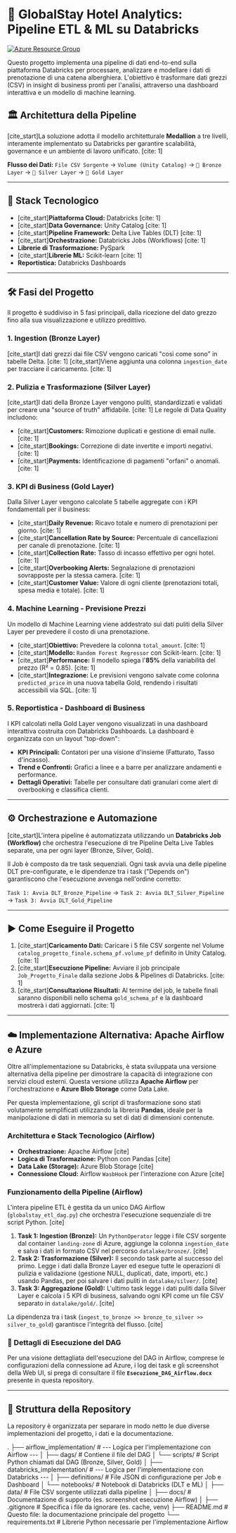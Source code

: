 # 🏨 GlobalStay Hotel Analytics: Pipeline ETL & ML su Databricks

[![Azure Resource Group](https://img.shields.io/badge/Azure%20Resource%20Group-0078D4?logo=microsoftazure)]((https://portal.azure.com/#@laboratorioacademy.onmicrosoft.com/resource/subscriptions/4e24ce49-a5f9-4420-a0f4-368706743360/resourceGroups/rg-project-alice/overview))

Questo progetto implementa una pipeline di dati end-to-end sulla piattaforma Databricks per processare, analizzare e modellare i dati di prenotazione di una catena alberghiera. L'obiettivo è trasformare dati grezzi (CSV) in insight di business pronti per l'analisi, attraverso una dashboard interattiva e un modello di machine learning.

## 🏛️ Architettura della Pipeline

[cite_start]La soluzione adotta il modello architetturale **Medallion** a tre livelli, interamente implementato su Databricks per garantire scalabilità, governance e un ambiente di lavoro unificato. [cite: 1]

**Flusso dei Dati:**
`File CSV Sorgente` → `Volume (Unity Catalog)` → `🥉 Bronze Layer` → `🥈 Silver Layer` → `🥇 Gold Layer`

---

## 🚀 Stack Tecnologico

* [cite_start]**Piattaforma Cloud:** Databricks [cite: 1]
* [cite_start]**Data Governance:** Unity Catalog [cite: 1]
* [cite_start]**Pipeline Framework:** Delta Live Tables (DLT) [cite: 1]
* [cite_start]**Orchestrazione:** Databricks Jobs (Workflows) [cite: 1]
* **Librerie di Trasformazione:** PySpark
* [cite_start]**Librerie ML:** Scikit-learn [cite: 1]
* **Reportistica:** Databricks Dashboards

---

## 🛠️ Fasi del Progetto

Il progetto è suddiviso in 5 fasi principali, dalla ricezione del dato grezzo fino alla sua visualizzazione e utilizzo predittivo.

### 1. Ingestion (Bronze Layer)
[cite_start]I dati grezzi dai file CSV vengono caricati "così come sono" in tabelle Delta. [cite: 1] [cite_start]Viene aggiunta una colonna `ingestion_date` per tracciare il caricamento. [cite: 1]

### 2. Pulizia e Trasformazione (Silver Layer)
[cite_start]I dati della Bronze Layer vengono puliti, standardizzati e validati per creare una "source of truth" affidabile. [cite: 1] Le regole di Data Quality includono:
* [cite_start]**Customers:** Rimozione duplicati e gestione di email nulle. [cite: 1]
* [cite_start]**Bookings:** Correzione di date invertite e importi negativi. [cite: 1]
* [cite_start]**Payments:** Identificazione di pagamenti "orfani" o anomali. [cite: 1]

### 3. KPI di Business (Gold Layer)
Dalla Silver Layer vengono calcolate 5 tabelle aggregate con i KPI fondamentali per il business:
* [cite_start]**Daily Revenue:** Ricavo totale e numero di prenotazioni per giorno. [cite: 1]
* [cite_start]**Cancellation Rate by Source:** Percentuale di cancellazioni per canale di prenotazione. [cite: 1]
* [cite_start]**Collection Rate:** Tasso di incasso effettivo per ogni hotel. [cite: 1]
* [cite_start]**Overbooking Alerts:** Segnalazione di prenotazioni sovrapposte per la stessa camera. [cite: 1]
* [cite_start]**Customer Value:** Valore di ogni cliente (prenotazioni totali, spesa media e totale). [cite: 1]

### 4. Machine Learning - Previsione Prezzi
Un modello di Machine Learning viene addestrato sui dati puliti della Silver Layer per prevedere il costo di una prenotazione.
* [cite_start]**Obiettivo:** Prevedere la colonna `total_amount`. [cite: 1]
* [cite_start]**Modello:** `Random Forest Regressor` con Scikit-learn. [cite: 1]
* [cite_start]**Performance:** Il modello spiega l'**85%** della variabilità del prezzo (R² = 0.85). [cite: 1]
* [cite_start]**Integrazione:** Le previsioni vengono salvate come colonna `predicted_price` in una nuova tabella Gold, rendendo i risultati accessibili via SQL. [cite: 1]

### 5. Reportistica - Dashboard di Business
I KPI calcolati nella Gold Layer vengono visualizzati in una dashboard interattiva costruita con Databricks Dashboards. La dashboard è organizzata con un layout "top-down":
* **KPI Principali:** Contatori per una visione d'insieme (Fatturato, Tasso d'incasso).
* **Trend e Confronti:** Grafici a linee e a barre per analizzare andamenti e performance.
* **Dettagli Operativi:** Tabelle per consultare dati granulari come alert di overbooking e classifica clienti.

---

## ⚙️ Orchestrazione e Automazione

[cite_start]L'intera pipeline è automatizzata utilizzando un  **Databricks Job (Workflow)** che orchestra l'esecuzione di tre Pipeline Delta Live Tables separate, una per ogni layer (Bronze, Silver, Gold).

Il Job è composto da tre task sequenziali. Ogni task avvia una delle pipeline DLT pre-configurate, e le dipendenze tra i task ("Depends on") garantiscono che l'esecuzione avvenga nell'ordine corretto:

`Task 1: Avvia DLT_Bronze_Pipeline` → `Task 2: Avvia DLT_Silver_Pipeline` → `Task 3: Avvia DLT_Gold_Pipeline`

---

## ▶️ Come Eseguire il Progetto

1.  [cite_start]**Caricamento Dati:** Caricare i 5 file CSV sorgente nel Volume `catalog_progetto_finale.schema_pf.volume_pf` definito in Unity Catalog. [cite: 1]
2.  [cite_start]**Esecuzione Pipeline:** Avviare il job principale `Job_Progetto_Finale` dalla sezione Jobs & Pipelines di Databricks. [cite: 1]
3.  [cite_start]**Consultazione Risultati:** Al termine del job, le tabelle finali saranno disponibili nello schema `gold_schema_pf` e la dashboard mostrerà i dati aggiornati. [cite: 1]

---

## ☁️ Implementazione Alternativa: Apache Airflow e Azure

Oltre all'implementazione su Databricks, è stata sviluppata una versione alternativa della pipeline per dimostrare la capacità di integrazione con servizi cloud esterni. Questa versione utilizza **Apache Airflow** per l'orchestrazione e **Azure Blob Storage** come Data Lake.

Per questa implementazione, gli script di trasformazione sono stati volutamente semplificati utilizzando la libreria **Pandas**, ideale per la manipolazione di dati in memoria su set di dati di dimensioni contenute.

### Architettura e Stack Tecnologico (Airflow)

* **Orchestrazione:** Apache Airflow [cite]
* **Logica di Trasformazione:** Python con Pandas [cite]
* **Data Lake (Storage):** Azure Blob Storage [cite]
* **Connessione Cloud:** Airflow `WasbHook` per l'interazione con Azure [cite]

### Funzionamento della Pipeline (Airflow)

L'intera pipeline ETL è gestita da un unico DAG Airflow (`globalstay_etl_dag.py`) che orchestra l'esecuzione sequenziale di tre script Python. [cite]

1.  **Task 1: Ingestion (Bronze):** Un `PythonOperator` legge i file CSV sorgente dal container `landing-zone` di Azure, aggiunge la colonna `ingestion_date` e salva i dati in formato CSV nel percorso `datalake/bronze/`. [cite]
2.  **Task 2: Trasformazione (Silver):** Il secondo task parte al successo del primo. Legge i dati dalla Bronze Layer ed esegue tutte le operazioni di pulizia e validazione (gestione NULL, duplicati, date, importi, etc.) usando Pandas, per poi salvare i dati puliti in `datalake/silver/`. [cite]
3.  **Task 3: Aggregazione (Gold):** L'ultimo task legge i dati puliti dalla Silver Layer e calcola i 5 KPI di business, salvando ogni KPI come un file CSV separato in `datalake/gold/`. [cite]

La dipendenza tra i task (`ingest_to_bronze >> bronze_to_silver >> silver_to_gold`) garantisce l'integrità del flusso. [cite]

### 📄 Dettagli di Esecuzione del DAG

Per una visione dettagliata dell'esecuzione del DAG in Airflow, comprese le configurazioni della connessione ad Azure, i log dei task e gli screenshot della Web UI, si prega di consultare il file **`Esecuzione_DAG_Airflow.docx`** presente in questa repository.

---

## 📂 Struttura della Repository

La repository è organizzata per separare in modo netto le due diverse implementazioni del progetto, i dati e la documentazione.

.
├── airflow_implementation/     # --- Logica per l'implementazione con Airflow ---
│   ├── dags/                   # Contiene il file del DAG
│   └── scripts/                # Script Python chiamati dal DAG (Bronze, Silver, Gold)
│
├── databricks_implementation/  # --- Logica per l'implementazione con Databricks ---
│   ├── definitions/            # File JSON di configurazione per Job e Dashboard
│   └── notebooks/              # Notebook di Databricks (DLT e ML)
│
├── data/                       # File CSV sorgente utilizzati dalla pipeline
│
├── docs/                       # Documentazione di supporto (es. screenshot esecuzione Airflow)
│
├── .gitignore                  # Specifica i file da ignorare (es. cache, venv)
├── README.md                   # Questo file: la documentazione principale del progetto
└── requirements.txt            # Librerie Python necessarie per l'implementazione Airflow
